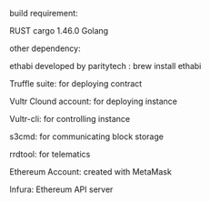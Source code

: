 build requirement:

RUST cargo 1.46.0 
Golang 

other dependency:

ethabi developed by paritytech :  brew install ethabi

Truffle suite: for deploying contract

Vultr Clound account: for deploying instance

Vultr-cli: for controlling instance

s3cmd: for communicating block storage

rrdtool: for telematics

Ethereum Account: created with MetaMask

Infura: Ethereum API server








